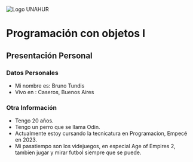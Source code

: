 ![Logo UNAHUR](./UNAHUR.png)

# Programación con objetos I
## Presentación Personal

### Datos Personales
- Mi nombre es: Bruno Tundis
- Vivo en : Caseros, Buenos Aires

### Otra Información
- Tengo 20 años.
- Tengo un perro que se llama Odin.
- Actualmente estoy cursando la tecnicatura en Programacion, Empecé en 2023.
- Mi pasatiempo son los videjuegos, en especial Age of Empires 2, tambien jugar y mirar futbol siempre que se puede.
